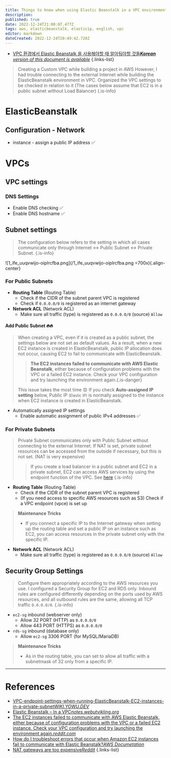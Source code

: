 ```yaml
---
title: Things to know when using Elastic Beanstalk in a VPC environment
description: 
published: true
date: 2022-12-24T21:00:07.477Z
tags: aws, elasticbeanstalk, elasticip, english, vpc
editor: markdown
dateCreated: 2022-12-24T20:49:42.720Z
---
```


- [VPC 환경에서 Elastic Beanstalk 을 사용해야할 때 알아둬야할 것들***Korean** version of this document is available*](/ko/dev/AWS/Things-to-know-when-using-Elastic-Beanstalk-in-a-VPC-environment)
{.links-list}

> Creating a Custom VPC while building a project in AWS
> However, I had trouble connecting to the external Internet while building the ElasticBeanstalk environment in VPC.
> Organized the VPC settings to be checked in relation to it
> (The cases below assume that EC2 is in a public subnet without Load Balancer)
{.is-info}


# ElasticBeanstalk

## Configuration - Network

- instance - assign a public IP address :white_check_mark:


# VPCs

## VPC settings

### DNS Settings

- Enable DNS checking :white_check_mark:
- Enable DNS hostname :white_check_mark:

## Subnet settings

> The configuration below refers to the setting in which all cases communicate only through Internet <-> Public Subnet <-> Private Subnet. {.is-info}

![1_ife_uuqvwijo-oiplrcfba.png](/1_ife_uuqvwijo-oiplrcfba.png =700x){.align-center}

### For Public Subnets

- **Routing Table** (Routing Table)
   - Check if the CIDR of the subnet parent VPC is registered
   - Check if `0.0.0.0/0` is registered as an internet gateway
- **Network ACL** (Network ACL)
   - Make sure all traffic (type) is registered as `0.0.0.0/0` (source) `Allow`
  
#### Add Public Subnet :fire::fire:

> When creating a VPC, even if it is created as a public subnet, the settings below are not set as default values.
> As a result, when a new EC2 instance is created in ElasticBeanstalk, public IP allocation does not occur, causing EC2 to fail to communicate with ElasticBeanstalk.
>
> > **The EC2 instances failed to communicate with AWS Elastic Beanstalk**, either because of configuration problems with the VPC or a failed EC2 instance. Check your VPC configuration and try launching the environment again.{.is-danger}
>
> This issue takes the most time :rage:
> If you check **Auto-assigned IP setting** below, Public IP <small>(Elastic IP)</small> is normally assigned to the instance when EC2 instance is created in ElasticBeanstalk.


- Automatically assigned IP settings
   - Enable automatic assignment of public IPv4 addresses :white_check_mark:

### For Private Subnets

> Private Subnet communicates only with Public Subnet without connecting to the external Internet.
> If NAT is set, private subnet resources can be accessed from the outside if necessary, but this is not set. (NAT is very expensive)
> > If you create a load balancer in a public subnet and EC2 in a private subnet, EC2 can access AWS services by using the endpoint function of the VPC. See [here](https://wiki.yowu.dev/en/dev/AWS/VPC-endpoint-settings-when-running-ElasticBeanstalk-EC2-instances-in-a-private-subnet)
{.is-info}




- **Routing Table** (Routing Table)
   - Check if the CIDR of the subnet parent VPC is registered
   - (If you need access to specific AWS resources such as S3) Check if a VPC endpoint (vpce) is set up
  
> **Maintenance Tricks**
> - If you connect a specific IP to the Internet gateway when setting up the routing table and set a public IP on an instance such as EC2, you can access resources in the private subnet only with the specific IP.
  
- **Network ACL** (Network ACL)
   - Make sure all traffic (type) is registered as `0.0.0.0/0` (source) `Allow`

## Security Group Settings

> Configure them appropriately according to the AWS resources you use. I configured a Security Group for EC2 and RDS only.
> Inbound rules are configured differently depending on the ports used by AWS resources, and all outbound rules are the same, allowing all TCP traffic `0.0.0.0/0`.
{.is-info}

- `ec2-sg` inbound (webserver only)
   - Allow 32 PORT (HTTP) as `0.0.0.0/0`
   - Allow 443 PORT (HTTPS) as `0.0.0.0/0`
- `rds-sg` inbound (database only)
   - Allow `ec2-sg` 3306 PORT (for MySQL/MariaDB)

> **Maintenance Tricks**
> - As in the routing table, you can set to allow all traffic with a subnetmask of 32 only from a specific IP.

---

# References

- [VPC-endpoint-settings-when-running-ElasticBeanstalk-EC2-instances-in-a-private-subnet*WIKI.YOWU.DEV*](/en/dev/AWS/VPC-endpoint-settings-when-running-ElasticBeanstalk-EC2-instances-in-a-private-subnet)
- [Elastic Beanstalk – In a VPC*notes.webutvikling.org*](https://notes.webutvikling.org/elastic-beanstalk-in-a-vpc/)
- [The EC2 instances failed to communicate with AWS Elastic Beanstalk, either because of configuration problems with the VPC or a failed EC2 instance. Check your VPC configuration and try launching the environment again.*reddit.com*](https://www.reddit.com/r/aws/comments/3edgsp/the_ec2_instances_failed_to_communicate_with_aws/)
- [How do I troubleshoot errors that occur when Amazon EC2 instances fail to communicate with Elastic Beanstalk?*AWS Documetation*](https://aws.amazon.com/en/premiumsupport/knowledge-center/elastic-beanstalk-instance-failure/)
- [NAT gateways are too expensive*Reddit*](https://www.reddit.com/r/aws/comments/w3zrwz/nat_gateways_are_too_expensive/)
{.links-list}